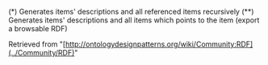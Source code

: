 (\*) Generates items' descriptions and all referenced items recursively
(\*\*) Generates items' descriptions and all items which points to the item (export a browsable RDF)





Retrieved from "[http://ontologydesignpatterns.org/wiki/Community:RDF](../Community/RDF)"